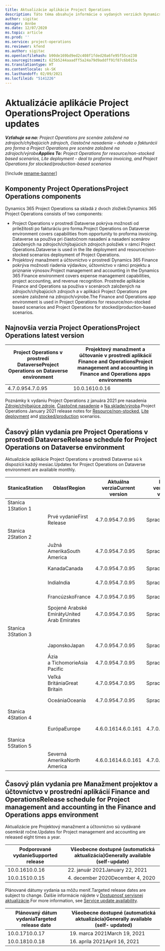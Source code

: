 ```yaml
---
title: Aktualizácie aplikácie Project Operations
description: Táto téma obsahuje informácie o vydaných verziách Dynamics 365 Project Operations.
author: sigitac
manager: Annbe
ms.date: 12/07/2020
ms.topic: article
ms.prod: ''
ms.service: project-operations
ms.reviewer: kfend
ms.author: sigitac
ms.openlocfilehash: b90de169bd9ed2c408f1fded20a6fe95f55ce230
ms.sourcegitcommit: 625b5244aaadff5a24a79d9addff91f87c6b015a
ms.translationtype: HT
ms.contentlocale: sk-SK
ms.lasthandoff: 02/09/2021
ms.locfileid: "5141226"
---
```

# <a name="project-operations-updates"></a><span data-ttu-id="b6dce-103">Aktualizácie aplikácie Project Operations</span><span class="sxs-lookup"><span data-stu-id="b6dce-103">Project Operations updates</span></span>

<span data-ttu-id="b6dce-104">_**Vzťahuje sa na:** Project Operations pre scenáre založené na zdrojoch/chýbajúcich zdrojoch, čiastočné nasadenie – dohoda o fakturácii pro forma a Project Operations pre scenáre založené na zdrojoch/výrobe_</span><span class="sxs-lookup"><span data-stu-id="b6dce-104">_**Applies To:** Project Operations for resource/non-stocked based scenarios, Lite deployment - deal to proforma invoicing, and Project Operations for stocked/production-based scenarios_</span></span>

[!include [rename-banner](~/includes/cc-data-platform-banner.md)]

## <a name="project-operations-components"></a><span data-ttu-id="b6dce-105">Komponenty Project Operations</span><span class="sxs-lookup"><span data-stu-id="b6dce-105">Project Operations components</span></span>

<span data-ttu-id="b6dce-106">Dynamics 365 Project Operations sa skladá z dvoch zložiek:</span><span class="sxs-lookup"><span data-stu-id="b6dce-106">Dynamics 365 Project Operations consists of two components:</span></span>

- <span data-ttu-id="b6dce-107">Project Operations v prostredí Dataverse pokrýva možnosti od príležitosti po fakturáciu pro forma.</span><span class="sxs-lookup"><span data-stu-id="b6dce-107">Project Operations on Dataverse environment covers capabilities from opportunity to proforma invoicing.</span></span> <span data-ttu-id="b6dce-108">Dataverse sa používa pri čiastočnom nasadení a nasadení scenárov založených na zdrojoch/chýbajúcich zdrojoch položiek v rámci Project Operations.</span><span class="sxs-lookup"><span data-stu-id="b6dce-108">Dataverse is used in the lite deployment and resource/non-stocked scenarios deployment of Project Operations.</span></span>
- <span data-ttu-id="b6dce-109">Projektový manažment a účtovníctvo v prostredí Dynamics 365 Finance pokrýva možnosti riadenia výdavkov, účtovníctvo v rámci projektu a priznanie výnosov.</span><span class="sxs-lookup"><span data-stu-id="b6dce-109">Project management and accounting in the Dynamics 365 Finance environment covers expense management capabilities, project accounting, and revenue recognition.</span></span> <span data-ttu-id="b6dce-110">Prostredie aplikácie Finance and Operations sa používa v scenároch založených na zdrojoch/chýbajúcich zdrojoch a v aplikácii Project Operations pre scenáre založené na zdrojoch/výrobe.</span><span class="sxs-lookup"><span data-stu-id="b6dce-110">The Finance and Operations app environment is used in Project Operations for resource/non-stocked based scenarios and Project Operations for stocked/production-based scenarios.</span></span>

## <a name="project-operations-latest-version"></a><span data-ttu-id="b6dce-111">Najnovšia verzia Project Operations</span><span class="sxs-lookup"><span data-stu-id="b6dce-111">Project Operations latest version</span></span>

| <span data-ttu-id="b6dce-112">Project Operations v prostredí Dataverse</span><span class="sxs-lookup"><span data-stu-id="b6dce-112">Project Operations on Dataverse environment</span></span> | <span data-ttu-id="b6dce-113">Projektový manažment a účtovanie v prostredí aplikácií Finance and Operations</span><span class="sxs-lookup"><span data-stu-id="b6dce-113">Project management and accounting in Finance and Operations apps environments</span></span> |
| --- | --- |
| <span data-ttu-id="b6dce-114">4.7.0.95</span><span class="sxs-lookup"><span data-stu-id="b6dce-114">4.7.0.95</span></span> | <span data-ttu-id="b6dce-115">10.0.16</span><span class="sxs-lookup"><span data-stu-id="b6dce-115">10.0.16</span></span> |

<span data-ttu-id="b6dce-116">Poznámky k vydaniu Project Operations z januára 2021 pre nasadenia [Zdroje/chýbajúce zdroje](whats-new-feb-2021-resource-based.md), [Čiastočné nasadenie](../pro/whats-new/whats-new-feb-2021-lite.md) a [Na sklade/výroba](../prod-pma/whats-new/whats-new-jan-2021-stocked.md).</span><span class="sxs-lookup"><span data-stu-id="b6dce-116">Project Operations January 2021 release notes for [Resource/non-stocked](whats-new-feb-2021-resource-based.md), [Lite deployment](../pro/whats-new/whats-new-feb-2021-lite.md) and [stocked/production](../prod-pma/whats-new/whats-new-jan-2021-stocked.md) scenarios.</span></span>

## <a name="release-schedule-for-project-operations-on-dataverse-environment"></a><span data-ttu-id="b6dce-117">Časový plán vydania pre Project Operations v prostredí Dataverse</span><span class="sxs-lookup"><span data-stu-id="b6dce-117">Release schedule for Project Operations on Dataverse environment</span></span>

<span data-ttu-id="b6dce-118">Aktualizácie aplikácie Project Operations v prostredí Dataverse sú k dispozícii každý mesiac.</span><span class="sxs-lookup"><span data-stu-id="b6dce-118">Updates for Project Operations on Dataverse environment are available monthly.</span></span> 

| <span data-ttu-id="b6dce-119">Stanica</span><span class="sxs-lookup"><span data-stu-id="b6dce-119">Station</span></span>   | <span data-ttu-id="b6dce-120">Oblasť</span><span class="sxs-lookup"><span data-stu-id="b6dce-120">Region</span></span>        | <span data-ttu-id="b6dce-121">Aktuálna verzia</span><span class="sxs-lookup"><span data-stu-id="b6dce-121">Current version</span></span> | <span data-ttu-id="b6dce-122">Ďalšia verzia</span><span class="sxs-lookup"><span data-stu-id="b6dce-122">Next version</span></span> | <span data-ttu-id="b6dce-123">Bežne k dispozícii</span><span class="sxs-lookup"><span data-stu-id="b6dce-123">Generally available</span></span> |
|-----------|---------------|-----------------|--------------|---------------------|
| <span data-ttu-id="b6dce-124">Stanica 1</span><span class="sxs-lookup"><span data-stu-id="b6dce-124">Station 1</span></span> |   &nbsp;      |    &nbsp;       | &nbsp;       |      &nbsp;         |
|   &nbsp;  | <span data-ttu-id="b6dce-125">Prvé vydanie</span><span class="sxs-lookup"><span data-stu-id="b6dce-125">First Release</span></span> |  <span data-ttu-id="b6dce-126">4.7.0.95</span><span class="sxs-lookup"><span data-stu-id="b6dce-126">4.7.0.95</span></span>       | <span data-ttu-id="b6dce-127">Spracuje sa</span><span class="sxs-lookup"><span data-stu-id="b6dce-127">TBD</span></span>     | <span data-ttu-id="b6dce-128">19-Feb-21</span><span class="sxs-lookup"><span data-stu-id="b6dce-128">19-Feb-21</span></span>           |
| <span data-ttu-id="b6dce-129">Stanica 2</span><span class="sxs-lookup"><span data-stu-id="b6dce-129">Station 2</span></span> |   &nbsp;      |    &nbsp;       | &nbsp;       |      &nbsp;         |
|   &nbsp;  | <span data-ttu-id="b6dce-130">Južná Amerika</span><span class="sxs-lookup"><span data-stu-id="b6dce-130">South America</span></span> |  <span data-ttu-id="b6dce-131">4.7.0.95</span><span class="sxs-lookup"><span data-stu-id="b6dce-131">4.7.0.95</span></span>       | <span data-ttu-id="b6dce-132">Spracuje sa</span><span class="sxs-lookup"><span data-stu-id="b6dce-132">TBD</span></span>     | <span data-ttu-id="b6dce-133">19-Feb-21</span><span class="sxs-lookup"><span data-stu-id="b6dce-133">19-Feb-21</span></span>           |
|    &nbsp; | <span data-ttu-id="b6dce-134">Kanada</span><span class="sxs-lookup"><span data-stu-id="b6dce-134">Canada</span></span>        |  <span data-ttu-id="b6dce-135">4.7.0.95</span><span class="sxs-lookup"><span data-stu-id="b6dce-135">4.7.0.95</span></span>       | <span data-ttu-id="b6dce-136">Spracuje sa</span><span class="sxs-lookup"><span data-stu-id="b6dce-136">TBD</span></span>     | <span data-ttu-id="b6dce-137">19-Feb-21</span><span class="sxs-lookup"><span data-stu-id="b6dce-137">19-Feb-21</span></span>           |
|   &nbsp;  | <span data-ttu-id="b6dce-138">India</span><span class="sxs-lookup"><span data-stu-id="b6dce-138">India</span></span>         |  <span data-ttu-id="b6dce-139">4.7.0.95</span><span class="sxs-lookup"><span data-stu-id="b6dce-139">4.7.0.95</span></span>       | <span data-ttu-id="b6dce-140">Spracuje sa</span><span class="sxs-lookup"><span data-stu-id="b6dce-140">TBD</span></span>     | <span data-ttu-id="b6dce-141">19-Feb-21</span><span class="sxs-lookup"><span data-stu-id="b6dce-141">19-Feb-21</span></span>           |
|   &nbsp;  | <span data-ttu-id="b6dce-142">Francúzsko</span><span class="sxs-lookup"><span data-stu-id="b6dce-142">France</span></span>         |  <span data-ttu-id="b6dce-143">4.7.0.95</span><span class="sxs-lookup"><span data-stu-id="b6dce-143">4.7.0.95</span></span>       | <span data-ttu-id="b6dce-144">Spracuje sa</span><span class="sxs-lookup"><span data-stu-id="b6dce-144">TBD</span></span>     | <span data-ttu-id="b6dce-145">19-Feb-21</span><span class="sxs-lookup"><span data-stu-id="b6dce-145">19-Feb-21</span></span>           |
|   &nbsp;  | <span data-ttu-id="b6dce-146">Spojené Arabské Emiráty</span><span class="sxs-lookup"><span data-stu-id="b6dce-146">United Arab Emirates</span></span>         |  <span data-ttu-id="b6dce-147">4.7.0.95</span><span class="sxs-lookup"><span data-stu-id="b6dce-147">4.7.0.95</span></span>       | <span data-ttu-id="b6dce-148">Spracuje sa</span><span class="sxs-lookup"><span data-stu-id="b6dce-148">TBD</span></span>     | <span data-ttu-id="b6dce-149">19-Feb-21</span><span class="sxs-lookup"><span data-stu-id="b6dce-149">19-Feb-21</span></span>           |
| <span data-ttu-id="b6dce-150">Stanica 3</span><span class="sxs-lookup"><span data-stu-id="b6dce-150">Station 3</span></span>  |      &nbsp;   |     &nbsp;      |     &nbsp;   |      &nbsp;         |
|   &nbsp;  | <span data-ttu-id="b6dce-151">Japonsko</span><span class="sxs-lookup"><span data-stu-id="b6dce-151">Japan</span></span>         |  <span data-ttu-id="b6dce-152">4.7.0.95</span><span class="sxs-lookup"><span data-stu-id="b6dce-152">4.7.0.95</span></span>       | <span data-ttu-id="b6dce-153">Spracuje sa</span><span class="sxs-lookup"><span data-stu-id="b6dce-153">TBD</span></span>     | <span data-ttu-id="b6dce-154">26-Feb-21</span><span class="sxs-lookup"><span data-stu-id="b6dce-154">26-Feb-21</span></span>           |
|   &nbsp;  | <span data-ttu-id="b6dce-155">Ázia a Tichomorie</span><span class="sxs-lookup"><span data-stu-id="b6dce-155">Asia Pacific</span></span>  |  <span data-ttu-id="b6dce-156">4.7.0.95</span><span class="sxs-lookup"><span data-stu-id="b6dce-156">4.7.0.95</span></span>       | <span data-ttu-id="b6dce-157">Spracuje sa</span><span class="sxs-lookup"><span data-stu-id="b6dce-157">TBD</span></span>     | <span data-ttu-id="b6dce-158">26-Feb-21</span><span class="sxs-lookup"><span data-stu-id="b6dce-158">26-Feb-21</span></span>           |
|   &nbsp;  | <span data-ttu-id="b6dce-159">Veľká Británia</span><span class="sxs-lookup"><span data-stu-id="b6dce-159">Great Britain</span></span> |  <span data-ttu-id="b6dce-160">4.7.0.95</span><span class="sxs-lookup"><span data-stu-id="b6dce-160">4.7.0.95</span></span>       | <span data-ttu-id="b6dce-161">Spracuje sa</span><span class="sxs-lookup"><span data-stu-id="b6dce-161">TBD</span></span>     | <span data-ttu-id="b6dce-162">26-Feb-21</span><span class="sxs-lookup"><span data-stu-id="b6dce-162">26-Feb-21</span></span>           |
|   &nbsp;  | <span data-ttu-id="b6dce-163">Oceánia</span><span class="sxs-lookup"><span data-stu-id="b6dce-163">Oceania</span></span>       |  <span data-ttu-id="b6dce-164">4.7.0.95</span><span class="sxs-lookup"><span data-stu-id="b6dce-164">4.7.0.95</span></span>       | <span data-ttu-id="b6dce-165">Spracuje sa</span><span class="sxs-lookup"><span data-stu-id="b6dce-165">TBD</span></span>     | <span data-ttu-id="b6dce-166">26-Feb-21</span><span class="sxs-lookup"><span data-stu-id="b6dce-166">26-Feb-21</span></span>           |
| <span data-ttu-id="b6dce-167">Stanica 4</span><span class="sxs-lookup"><span data-stu-id="b6dce-167">Station 4</span></span> |     &nbsp;    |     &nbsp;      |     &nbsp;   |      &nbsp;         |
|   &nbsp;  | <span data-ttu-id="b6dce-168">Európa</span><span class="sxs-lookup"><span data-stu-id="b6dce-168">Europe</span></span>        |  <span data-ttu-id="b6dce-169">4.6.0.161</span><span class="sxs-lookup"><span data-stu-id="b6dce-169">4.6.0.161</span></span>       | <span data-ttu-id="b6dce-170">4.7.0.95</span><span class="sxs-lookup"><span data-stu-id="b6dce-170">4.7.0.95</span></span>     | <span data-ttu-id="b6dce-171">12-Feb-21</span><span class="sxs-lookup"><span data-stu-id="b6dce-171">12-Feb-21</span></span>           |
| <span data-ttu-id="b6dce-172">Stanica 5</span><span class="sxs-lookup"><span data-stu-id="b6dce-172">Station 5</span></span> |     &nbsp;    |     &nbsp;      |     &nbsp;   |      &nbsp;         |
|   &nbsp;  | <span data-ttu-id="b6dce-173">Severná Amerika</span><span class="sxs-lookup"><span data-stu-id="b6dce-173">North America</span></span> |  <span data-ttu-id="b6dce-174">4.6.0.161</span><span class="sxs-lookup"><span data-stu-id="b6dce-174">4.6.0.161</span></span>       | <span data-ttu-id="b6dce-175">4.7.0.95</span><span class="sxs-lookup"><span data-stu-id="b6dce-175">4.7.0.95</span></span>     | <span data-ttu-id="b6dce-176">19-Feb-21</span><span class="sxs-lookup"><span data-stu-id="b6dce-176">19-Feb-21</span></span>           |

## <a name="release-schedule-for-project-management-and-accounting-in-the-finance-and-operations-apps-environment"></a><span data-ttu-id="b6dce-177">Časový plán vydania pre Manažment projektov a účtovníctvo v prostrední aplikácií Finance and Operations</span><span class="sxs-lookup"><span data-stu-id="b6dce-177">Release schedule for Project management and accounting in the Finance and Operations apps environment</span></span>

<span data-ttu-id="b6dce-178">Aktualizácie pre Projektový manažment a účtovníctvo sú vydávané osemkrát ročne.</span><span class="sxs-lookup"><span data-stu-id="b6dce-178">Updates for Project management and accounting are released eight times a year.</span></span>

| <span data-ttu-id="b6dce-179">Podporované vydanie</span><span class="sxs-lookup"><span data-stu-id="b6dce-179">Supported release</span></span> | <span data-ttu-id="b6dce-180">Všeobecne dostupné (automatická aktualizácia)</span><span class="sxs-lookup"><span data-stu-id="b6dce-180">Generally available (self-update)</span></span> |
| --- | --- |
| <span data-ttu-id="b6dce-181">10.0.16</span><span class="sxs-lookup"><span data-stu-id="b6dce-181">10.0.16</span></span> | <span data-ttu-id="b6dce-182">22. január 2021</span><span class="sxs-lookup"><span data-stu-id="b6dce-182">January 22, 2021</span></span> |
| <span data-ttu-id="b6dce-183">10.0.15</span><span class="sxs-lookup"><span data-stu-id="b6dce-183">10.0.15</span></span> | <span data-ttu-id="b6dce-184">4. december 2020</span><span class="sxs-lookup"><span data-stu-id="b6dce-184">December 4, 2020</span></span> |


<span data-ttu-id="b6dce-185">Plánované dátumy vydania sa môžu meniť.</span><span class="sxs-lookup"><span data-stu-id="b6dce-185">Targeted release dates are subject to change.</span></span> <span data-ttu-id="b6dce-186">Ďalšie informácie nájdete v [Dostupnosť servisnej aktualizácie](https://docs.microsoft.com/dynamics365/fin-ops-core/fin-ops/get-started/public-preview-releases?toc=/dynamics365/finance/toc.json).</span><span class="sxs-lookup"><span data-stu-id="b6dce-186">For more information, see [Service update availability](https://docs.microsoft.com/dynamics365/fin-ops-core/fin-ops/get-started/public-preview-releases?toc=/dynamics365/finance/toc.json).</span></span>

| <span data-ttu-id="b6dce-187">Plánovaný dátum vydania</span><span class="sxs-lookup"><span data-stu-id="b6dce-187">Targeted release date</span></span> | <span data-ttu-id="b6dce-188">Všeobecne dostupné (automatická aktualizácia)</span><span class="sxs-lookup"><span data-stu-id="b6dce-188">Generally available (self- updated)</span></span> |
| --- | --- |
| <span data-ttu-id="b6dce-189">10.0.17</span><span class="sxs-lookup"><span data-stu-id="b6dce-189">10.0.17</span></span> | <span data-ttu-id="b6dce-190">19. marca 2021</span><span class="sxs-lookup"><span data-stu-id="b6dce-190">March 19, 2021</span></span> |
| <span data-ttu-id="b6dce-191">10.0.18</span><span class="sxs-lookup"><span data-stu-id="b6dce-191">10.0.18</span></span> | <span data-ttu-id="b6dce-192">16. apríla 2021</span><span class="sxs-lookup"><span data-stu-id="b6dce-192">April 16, 2021</span></span> |
